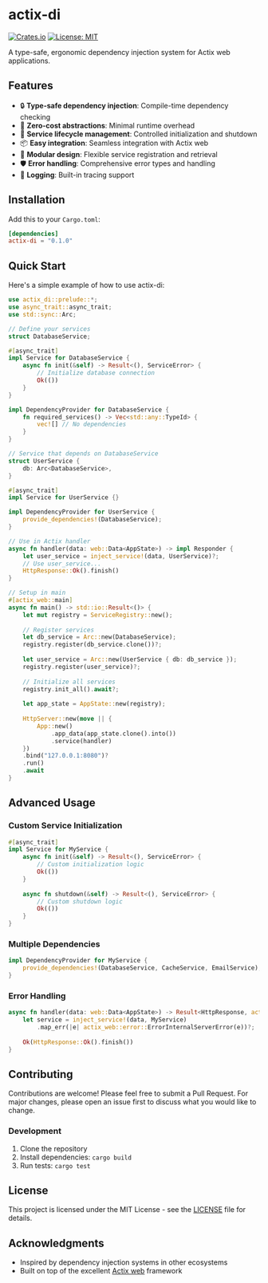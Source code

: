# actix-di

[![Crates.io](https://img.shields.io/crates/v/actix-di.svg)](https://crates.io/crates/actix-di)
[![License: MIT](https://img.shields.io/badge/License-MIT-yellow.svg)](https://opensource.org/licenses/MIT)

A type-safe, ergonomic dependency injection system for Actix web applications.

## Features

- 🔒 **Type-safe dependency injection**: Compile-time dependency checking
- 🎯 **Zero-cost abstractions**: Minimal runtime overhead
- 🔄 **Service lifecycle management**: Controlled initialization and shutdown
- 📦 **Easy integration**: Seamless integration with Actix web
- 🧩 **Modular design**: Flexible service registration and retrieval
- 🛡️ **Error handling**: Comprehensive error types and handling
- 📝 **Logging**: Built-in tracing support

## Installation

Add this to your `Cargo.toml`:

```toml
[dependencies]
actix-di = "0.1.0"
```

## Quick Start

Here's a simple example of how to use actix-di:

```rust
use actix_di::prelude::*;
use async_trait::async_trait;
use std::sync::Arc;

// Define your services
struct DatabaseService;

#[async_trait]
impl Service for DatabaseService {
    async fn init(&self) -> Result<(), ServiceError> {
        // Initialize database connection
        Ok(())
    }
}

impl DependencyProvider for DatabaseService {
    fn required_services() -> Vec<std::any::TypeId> {
        vec![] // No dependencies
    }
}

// Service that depends on DatabaseService
struct UserService {
    db: Arc<DatabaseService>,
}

#[async_trait]
impl Service for UserService {}

impl DependencyProvider for UserService {
    provide_dependencies!(DatabaseService);
}

// Use in Actix handler
async fn handler(data: web::Data<AppState>) -> impl Responder {
    let user_service = inject_service!(data, UserService)?;
    // Use user_service...
    HttpResponse::Ok().finish()
}

// Setup in main
#[actix_web::main]
async fn main() -> std::io::Result<()> {
    let mut registry = ServiceRegistry::new();
    
    // Register services
    let db_service = Arc::new(DatabaseService);
    registry.register(db_service.clone())?;
    
    let user_service = Arc::new(UserService { db: db_service });
    registry.register(user_service)?;
    
    // Initialize all services
    registry.init_all().await?;
    
    let app_state = AppState::new(registry);
    
    HttpServer::new(move || {
        App::new()
            .app_data(app_state.clone().into())
            .service(handler)
    })
    .bind("127.0.0.1:8080")?
    .run()
    .await
}
```

## Advanced Usage

### Custom Service Initialization

```rust
#[async_trait]
impl Service for MyService {
    async fn init(&self) -> Result<(), ServiceError> {
        // Custom initialization logic
        Ok(())
    }
    
    async fn shutdown(&self) -> Result<(), ServiceError> {
        // Custom shutdown logic
        Ok(())
    }
}
```

### Multiple Dependencies

```rust
impl DependencyProvider for MyService {
    provide_dependencies!(DatabaseService, CacheService, EmailService);
}
```

### Error Handling

```rust
async fn handler(data: web::Data<AppState>) -> Result<HttpResponse, actix_web::Error> {
    let service = inject_service!(data, MyService)
        .map_err(|e| actix_web::error::ErrorInternalServerError(e))?;
    
    Ok(HttpResponse::Ok().finish())
}
```

## Contributing

Contributions are welcome! Please feel free to submit a Pull Request. For major changes, please open an issue first to discuss what you would like to change.

### Development

1. Clone the repository
2. Install dependencies: `cargo build`
3. Run tests: `cargo test`

## License

This project is licensed under the MIT License - see the [LICENSE](LICENSE) file for details.

## Acknowledgments

- Inspired by dependency injection systems in other ecosystems
- Built on top of the excellent [Actix web](https://actix.rs/) framework